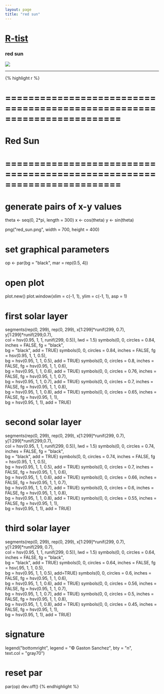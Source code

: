 ```yaml
---
layout: page
title: "red sun"
---
```


# [R-tist](/Rtist) 

### red sun 

![](../images/rtist/red_sun.png) 

-----

{% highlight r %} 
# ======================================================================== 
# Red Sun 
# ======================================================================== 
# generate pairs of x-y values 
theta <- seq(0, 2*pi, length = 300) 
x <- cos(theta) 
y <- sin(theta) 
 
 
png("red_sun.png", width = 700, height = 400) 
# set graphical parameters 
op <- par(bg = "black", mar = rep(0.5, 4)) 
# open plot 
plot.new() 
plot.window(xlim = c(-1, 1), ylim = c(-1, 1), asp = 1) 
 
# first solar layer 
segments(rep(0, 299), rep(0, 299), x[1:299]*runif(299, 0.7),  
         y[1:299]*runif(299,0.7),  
         col = hsv(0.95, 1, 1, runif(299, 0.5)), lwd = 1.5) 
symbols(0, 0, circles = 0.84, inches = FALSE, fg = "black",  
        bg = "black", add = TRUE) 
symbols(0, 0, circles = 0.84, inches = FALSE, fg = hsv(0.95, 1, 1, 0.5),  
        bg = hsv(0.95, 1, 1, 0.5), add = TRUE) 
symbols(0, 0, circles = 0.8, inches = FALSE, fg = hsv(0.95, 1, 1, 0.6),  
        bg = hsv(0.95, 1, 1, 0.6), add = TRUE) 
symbols(0, 0, circles = 0.76, inches = FALSE, fg = hsv(0.95, 1, 1, 0.7),  
        bg = hsv(0.95, 1, 1, 0.7), add = TRUE) 
symbols(0, 0, circles = 0.7, inches = FALSE, fg = hsv(0.95, 1, 1, 0.8),  
        bg = hsv(0.95, 1, 1, 0.8), add = TRUE) 
symbols(0, 0, circles = 0.65, inches = FALSE, fg = hsv(0.95, 1, 1),  
        bg = hsv(0.95, 1, 1), add = TRUE) 
 
# second solar layer 
segments(rep(0, 299), rep(0, 299), x[1:299]*runif(299, 0.7),  
         y[1:299]*runif(299,0.7),  
         col = hsv(0.95, 1, 1, runif(299, 0.5)), lwd = 1.5) 
symbols(0, 0, circles = 0.74, inches = FALSE, fg = "black",  
        bg = "black", add = TRUE) 
symbols(0, 0, circles = 0.74, inches = FALSE, fg = hsv(0.95, 1, 1, 0.5),  
        bg = hsv(0.95, 1, 1, 0.5), add = TRUE) 
symbols(0, 0, circles = 0.7, inches = FALSE, fg = hsv(0.95, 1, 1, 0.6),  
        bg = hsv(0.95, 1, 1, 0.6), add = TRUE) 
symbols(0, 0, circles = 0.66, inches = FALSE, fg = hsv(0.95, 1, 1, 0.7),  
        bg = hsv(0.95, 1, 1, 0.7), add = TRUE) 
symbols(0, 0, circles = 0.6, inches = FALSE, fg = hsv(0.95, 1, 1, 0.8),  
        bg = hsv(0.95, 1, 1, 0.8), add = TRUE) 
symbols(0, 0, circles = 0.55, inches = FALSE, fg = hsv(0.95, 1, 1),  
        bg = hsv(0.95, 1, 1), add = TRUE) 
 
# third solar layer 
segments(rep(0, 299), rep(0, 299), x[1:299]*runif(299, 0.7),  
         y[1:299]*runif(299, 0.7),  
         col = hsv(0.95, 1, 1, runif(299, 0.5)), lwd = 1.5) 
symbols(0, 0, circles = 0.64, inches = FALSE, fg = "black",  
        bg = "black", add = TRUE) 
symbols(0, 0, circles = 0.64, inches = FALSE, fg = hsv(.95, 1, 1, 0.5),  
        bg = hsv(0.95, 1, 1, 0.5), add=TRUE) 
symbols(0, 0, circles = 0.6, inches = FALSE, fg = hsv(0.95, 1, 1, 0.6),  
        bg = hsv(0.95, 1, 1, 0.6), add = TRUE) 
symbols(0, 0, circles = 0.56, inches = FALSE, fg = hsv(0.95, 1, 1, 0.7),  
        bg = hsv(0.95, 1, 1, 0.7), add = TRUE) 
symbols(0, 0, circles = 0.5, inches = FALSE, fg = hsv(0.95, 1, 1, 0.8),  
        bg = hsv(0.95, 1, 1, 0.8), add = TRUE) 
symbols(0, 0, circles = 0.45, inches = FALSE, fg = hsv(0.95, 1, 1),  
        bg = hsv(0.95, 1, 1), add = TRUE) 
 
# signature 
legend("bottomright", legend = "© Gaston Sanchez", bty = "n",  
       text.col = "gray70") 
# reset par 
par(op) 
dev.off() 
{% endhighlight %} 
